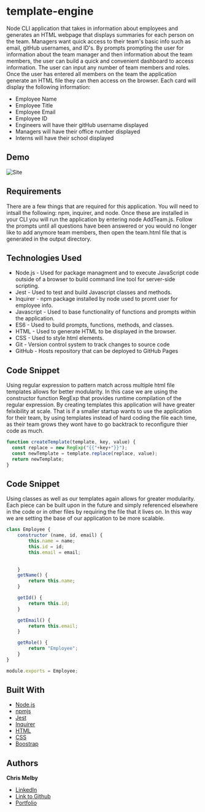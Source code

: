 # template-engine

 Node CLI application that takes in information about employees and generates an HTML webpage that displays summaries for each person on the team. Managers want quick access to their team's basic info such as email, gitHub usernames, and ID's. By prompts prompting the user for information about the team manager and then information about the team members, the user can build a quick and convenient dashboard to access information. The user can input any number of team members and roles. Once the user has entered all members on the team the application generate an HTML file they can then access on the browser. Each card will display the following information:

- Employee Name
- Employee Title
- Employee Email
- Employee ID
- Engineers will have their gitHub username displayed
- Managers will have their office number displayed
- Interns will have their school displayed

## Demo
![Site](/Assets/appDemo(1).gif) 

## Requirements 

There are a few things that are required for this application. You will need to intsall the following: npm, inquirer, and node. Once these are installed in your CLI you will run the application by entering node AddTeam.js. Follow the prompts until all questions have been answered or you would no longer like to add anymore team members, then open the team.html file that is generated in the output directory. 

 
## Technologies Used
- Node.js - Used for package managment and to execute JavaScript code outside of a browser to build command line tool for server-side scripting.
- Jest - Used to test and build Javascript classes and methods.
- Inquirer - npm package installed by node used to promt user for employee info.
- Javascript - Used to base functionality of functions and prompts within the application.
- ES6 - Used to build prompts, functions, methods, and classes.  
- HTML - Used to generate HTML to be displayed in the browser.
- CSS - Used to style html elements.
- Git - Version control system to track changes to source code
- GitHub - Hosts repository that can be deployed to GitHub Pages
 
## Code Snippet

Using regular expression to pattern match across multiple html file templates allows for better modularity. In this case we are using the constructor function RegExp that provides runtime compilation of the regular expression. By creating templates this application will have greater felxibility at scale. That is if a smaller startup wants to use the application for their team, by using templates instead of hard coding the file each time, as their team grows they wont have to go backtrack to reconfigure thier code as much.

```js
function createTemplate(template, key, value) {
  const replace = new RegExp("{{"+key+"}}");
  const newTemplate = template.replace(replace, value);
  return newTemplate;
}

```

## Code Snippet
Using classes as well as our templates again allows for greater modularity. Each piece can be built upon in the future and simply referenced elsewhere in the code or in other files by requiring the file that it lives on. In this way we are setting the base of our application to be more scalable.

```js
class Employee {
    constructor (name, id, email) {
        this.name = name;
        this.id = id;
        this.email = email;
        
        
    }
    getName() {
        return this.name;
    }

    getId() {
        return this.id;
    }

    getEmail() {
        return this.email;
    }

    getRole() {
        return "Employee";
    }
}

module.exports = Employee;


```



## Built With
* [Node.js](https://nodejs.org/en/)
* [npmjs](https://docs.npmjs.com/)
* [Jest](https://jestjs.io/docs/en/getting-started)
* [Inquirer](https://www.npmjs.com/package/inquirer)
* [HTML](https://developer.mozilla.org/en-US/docs/Web/HTML)
* [CSS](https://developer.mozilla.org/en-US/docs/Web/CSS)
* [Boostrap](https://getbootstrap.com/)

## Authors

**Chris Melby**
- [LinkedIn](https://www.linkedin.com/in/chris-melby-71106b126/)
- [Link to Github](https://github.com/cmelby)
- [Portfolio](https://cmelby.github.io/portfolio/)
